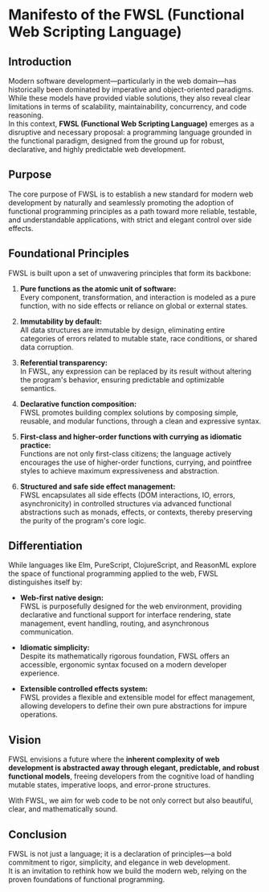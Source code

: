 # Manifesto of the FWSL (Functional Web Scripting Language)

## Introduction

Modern software development—particularly in the web domain—has historically been dominated by imperative and object-oriented paradigms. While these models have provided viable solutions, they also reveal clear limitations in terms of scalability, maintainability, concurrency, and code reasoning.  
In this context, **FWSL (Functional Web Scripting Language)** emerges as a disruptive and necessary proposal: a programming language grounded in the functional paradigm, designed from the ground up for robust, declarative, and highly predictable web development.

## Purpose

The core purpose of FWSL is to establish a new standard for modern web development by naturally and seamlessly promoting the adoption of functional programming principles as a path toward more reliable, testable, and understandable applications, with strict and elegant control over side effects.

## Foundational Principles

FWSL is built upon a set of unwavering principles that form its backbone:

1. **Pure functions as the atomic unit of software:**  
   Every component, transformation, and interaction is modeled as a pure function, with no side effects or reliance on global or external states.

2. **Immutability by default:**  
   All data structures are immutable by design, eliminating entire categories of errors related to mutable state, race conditions, or shared data corruption.

3. **Referential transparency:**  
   In FWSL, any expression can be replaced by its result without altering the program's behavior, ensuring predictable and optimizable semantics.

4. **Declarative function composition:**  
   FWSL promotes building complex solutions by composing simple, reusable, and modular functions, through a clean and expressive syntax.

5. **First-class and higher-order functions with currying as idiomatic practice:**  
   Functions are not only first-class citizens; the language actively encourages the use of higher-order functions, currying, and pointfree styles to achieve maximum expressiveness and abstraction.

6. **Structured and safe side effect management:**  
   FWSL encapsulates all side effects (DOM interactions, IO, errors, asynchronicity) in controlled structures via advanced functional abstractions such as monads, effects, or contexts, thereby preserving the purity of the program's core logic.

## Differentiation

While languages like Elm, PureScript, ClojureScript, and ReasonML explore the space of functional programming applied to the web, FWSL distinguishes itself by:

- **Web-first native design:**  
  FWSL is purposefully designed for the web environment, providing declarative and functional support for interface rendering, state management, event handling, routing, and asynchronous communication.

- **Idiomatic simplicity:**  
  Despite its mathematically rigorous foundation, FWSL offers an accessible, ergonomic syntax focused on a modern developer experience.

- **Extensible controlled effects system:**  
  FWSL provides a flexible and extensible model for effect management, allowing developers to define their own pure abstractions for impure operations.

## Vision

FWSL envisions a future where the **inherent complexity of web development is abstracted away through elegant, predictable, and robust functional models**, freeing developers from the cognitive load of handling mutable states, imperative loops, and error-prone structures.

With FWSL, we aim for web code to be not only correct but also beautiful, clear, and mathematically sound.

## Conclusion

FWSL is not just a language; it is a declaration of principles—a bold commitment to rigor, simplicity, and elegance in web development.  
It is an invitation to rethink how we build the modern web, relying on the proven foundations of functional programming.
